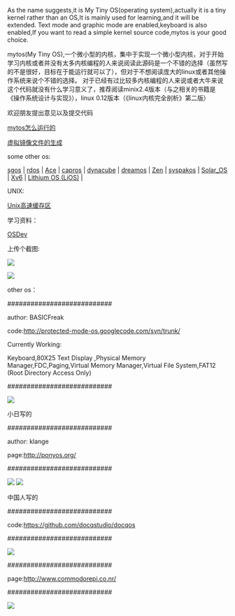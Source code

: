 As the name suggests,it is My Tiny OS(operating system),actually it is a tiny kernel rather than an OS,It is mainly used for learning,and it will be extended.
Text mode and graphic mode are enabled,keyboard is also enabled,If you want to read a simple kernel source code,mytos is your good choice.

mytos(My Tiny OS),一个微小型的内核，集中于实现一个微小型内核，对于开始学习内核或者并没有太多内核编程的人来说阅读此源码是一个不错的选择（虽然写的不是很好，目标在于能运行就可以了），但对于不想阅读庞大的linux或者其他操作系统来说个不错的选择。
对于已经有过比较多内核编程的人来说或者大牛来说这个代码就没有什么学习意义了，推荐阅读minix2.4版本（与之相关的书籍是《操作系统设计与实现》），linux 0.12版本（《linux内核完全剖析》第二版）

欢迎朋友提出意见以及提交代码

[mytos怎么运行的](http://code.google.com/p/mytos/wiki/HowToRun)

[虚拟镜像文件的生成](http://code.google.com/p/mytos/wiki/MakeVirtualImg)



some other os:

[sgos](http://code.google.com/p/sgos) |
[rdos](http://www.rdos.net/eng/)  |                         [Ace](http://www.samueldotj.com/Ace/index.asp) |
[capros](http://www.capros.org/) |
[dynacube](http://www.dynacube.net/) |
[dreamos](http://www.dreamos.org/) |
[Zen](http://www.zen-simplicity.com/) |
[syspakos](http://www.brain.com.pk/~hdrsalam/syspakos.html) |
[Solar\_OS](http://www.oby.ro/os/) |
[Xv6](http://pdos.csail.mit.edu/6.828/xv6/) |
[Lithium OS (LiOS)](https://github.com/BrettMW/lithiumos) |



UNIX:

[Unix高速缓存区](http://code.google.com/p/mytos/wiki/UNIX_Buffering?ts=1292230364&updated=UNIX_Buffering)

学习资料：

[OSDev](http://wiki.osdev.org/Main_Page)

上传个截图:

<img src='http://mytos.googlecode.com/files/os.jpg'></img>

<img src='http://filer.blogbus.com/6085363/6085363_1283918324o.jpg'></img>




other os：

###########################

author: BASICFreak

code:http://protected-mode-os.googlecode.com/svn/trunk/

Currently Working:

Keyboard,80X25 Text Display
,Physical Memory Manager,FDC,Paging,Virtual Memory Manager,Virtual File System,FAT12 (Root Directory Access Only)

###########################

<img src='http://protected-mode-os.googlecode.com/svn/trunk/SNAPSHOTS/2014/April/21.jpg'></img>

小日写的

###########################

author:  klange

page:http://ponyos.org/

###########################

<img src='http://i.imgur.com/Y2YWMjcl.png'></img>
<img src='http://i.imgur.com/JytMEaUl.png'></img>

中国人写的

###########################

code:https://github.com/docqstudio/docqos

###########################

<img src='http://i.imgur.com/1MXm6xj.png'></img>

###########################

page:http://www.commodorepi.co.nr/

###########################

<img src='http://s22.postimg.org/l05bvvf4h/OSTest.png'></img>

